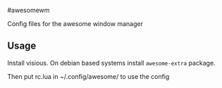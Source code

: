 #awesomewm

Config files for the awesome window manager


## Usage

Install visious. On debian based systems install `awesome-extra` package.

Then put rc.lua in ~/.config/awesome/ to use the config
